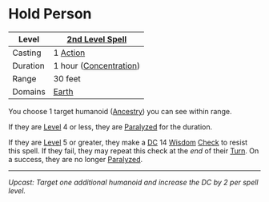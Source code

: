 # Hold Person

| Level    | [2nd Level Spell](2nd%20Level%20Spells.md)          |
| -------- | --------------------------------------------------- |
| Casting  | 1 [Action](../../../../Game%20Procedures/Action.md) |
| Duration | 1 hour ([Concentration](../../../Concentration.md)) |
| Range    | 30 feet                                             |
| Domains  | [Earth](../../../Spell%20Domains/Earth.md)          |

You choose 1 target humanoid ([Ancestry](../../../../Player%20Characters/Ancenstries/Ancestry.md)) you can see within range. 

If they are [Level](../../../../Player%20Characters/Derived%20Statistics/Level.md) 4 or less, they are [Paralyzed](../../../../Conditions/Paralyzed.md) for the duration.

If they are [Level](../../../../Player%20Characters/Derived%20Statistics/Level.md) 5 or greater, they make a [DC](../../../../Game%20Procedures/DC.md) 14 [Wisdom](../../../../Player%20Characters/Chosen%20Statistics/Wisdom.md) [Check](../../../../Game%20Procedures/Check.md) to resist this spell. If they fail, they may repeat this check at the *end* of their [Turn](../../../../Game%20Procedures/Turn.md). On a success, they are no longer [Paralyzed](../../../../Conditions/Paralyzed.md).

---
*Upcast: Target one additional humanoid and increase the DC by 2 per spell level.*
